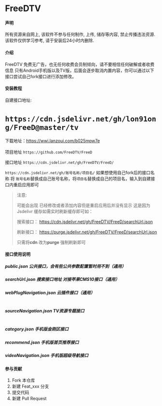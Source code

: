 # FreeDTV

#### 声明

所有资源来自网上, 该软件不参与任何制作, 上传, 储存等内容, 禁止传播违法资源. 该软件仅供学习参考, 请于安装后24小时内删除.

#### 介绍
FreeDTV 免费无广告，也无任何收费会员制倾向，请不要相信任何破解或者收费信息 只有Android手机版以及TV版，后面会逐步取消内置内容，你可以通过以下接口尝试自己fork接口进行添加修改。


#### 安装教程

自建接口地址:

`https://cdn.jsdelivr.net/gh/lon91ong/FreeD@master/tv`
=======
下载地址：https://wwi.lanzoui.com/b025mpw7e <br> <br>
项目地址 `https://github.com/FreeDTV/FreeD`<br>

接口地址 `https://cdn.jsdelivr.net/gh/FreeDTV/FreeD/`

 `https://cdn.jsdelivr.net/gh/账号名称/项目名/`
 如果想使用自己fork后的接口名称 将 ``账号名称``替换成自己账号名称，将``项目名``替换成自己的项目名，输入到自建接口内重启应用即可

> 注意:
>
>可能会出现 已经修改或者添加内容但是重启应用后并没有显示 
>这是因为Jsdelivr 缓存如需实时刷新缓存即可如：
> 
>搜索接口：
>https://cdn.jsdelivr.net/gh/FreeDTV/FreeD/searchUrl.json
>
>刷新接口：
>https://purge.jsdelivr.net/gh/FreeDTV/FreeD/searchUrl.json
>
>只需将**cdn** 改为**purge** 强制刷新即可

#### 接口使用说明

##### public.json  公共接口，会有些公共参数配置暂时用不到（通用）
##### searchUrl.json 搜索接口地址 对接苹果CMS10接口（通用）
##### webPlugNavigation.json  云插件接口（通用）<br><br>

##### sourceNavigation.json  TV资源专题接口<br><br>

##### category.json     手机版金刚区接口
##### recommend.json     手机版首页推荐接口
##### videoNavigation.json     手机版超级导航接口


#### 参与贡献

1.  Fork 本仓库
2.  新建 Feat_xxx 分支
3.  提交代码
4.  新建 Pull Request

